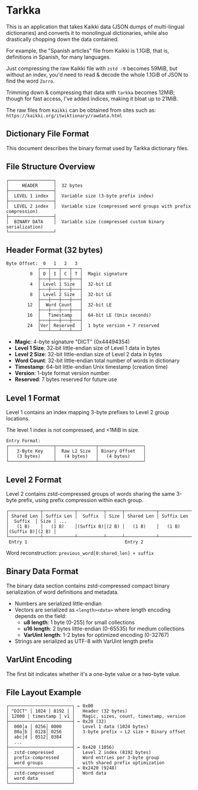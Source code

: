 # Tarkka

This is an application that takes Kaikki data (JSON dumps of multi-lingual dictionaries) and converts it to monolingual dictionaries, while also drastically chopping down the data contained.

For example, the "Spanish articles" file from Kaikki is 1.1GiB, that is, definitions in Spanish, for many languages.

Just compressing the raw Kaikki file with `zstd -9` becomes 59MiB, but without an index, you'd need to read & decode the whole 1.1GiB of JSON to find the word `Zorro`.

Trimming down & compressing that data with `tarkka` becomes 12MiB; though for fast access, I've added indices, making it bloat up to 21MiB.

The raw files from `Kaikki` can be obtained from sites such as: `https://kaikki.org/itwiktionary/rawdata.html`

## Dictionary File Format

This document describes the binary format used by Tarkka dictionary files.

## File Structure Overview

```
┌─────────────────┐
│     HEADER      │  32 bytes
├─────────────────┤
│  LEVEL 1 index  │  Variable size (3-byte prefix index)
├─────────────────┤
│  LEVEL 2 index  │  Variable size (compressed word groups with prefix compression)
├─────────────────┤
│  BINARY DATA    │  Variable size (compressed custom binary serialization)
└─────────────────┘
```

## Header Format (32 bytes)

```
Byte Offset:  0   1   2   3
            ┌───┬───┬───┬───┐
         0  │ D │ I │ C │ T │  Magic signature
            ├───┼───┼───┼───┤
         4  │ Level 1 Size  │  32-bit LE
            ├───┼───┼───┼───┤
         8  │ Level 2 Size  │  32-bit LE
            ├───┼───┼───┼───┤
        12  │  Word Count   │  32-bit LE
            ├───┼───┼───┼───┤
        16  │   Timestamp   │  64-bit LE (Unix seconds)
            ├───┼───┼───┼───┤
        24  │Ver│ Reserved  │  1 byte version + 7 reserved
            └───┴───┴───┴───┘
```

- **Magic**: 4-byte signature "DICT" (0x44494354)
- **Level 1 Size**: 32-bit little-endian size of Level 1 data in bytes
- **Level 2 Size**: 32-bit little-endian size of Level 2 data in bytes
- **Word Count**: 32-bit little-endian total number of words in dictionary
- **Timestamp**: 64-bit little-endian Unix timestamp (creation time)
- **Version**: 1-byte format version number
- **Reserved**: 7 bytes reserved for future use

## Level 1 Format

Level 1 contains an index mapping 3-byte prefixes to Level 2 group locations.

The level 1 index is not compressed, and <1MiB in size.

```
Entry Format:
┌─────────────────┬───────────────┬─────────────────┐
│   3-Byte Key    │  Raw L2 Size  │ Binary Offset   │
│   (3 bytes)     │   (4 bytes)   │   (4 bytes)     │
└─────────────────┴───────────────┴─────────────────┘
```

## Level 2 Format

Level 2 contains zstd-compressed groups of words sharing the same 3-byte prefix, using prefix compression within each group.

```
┌────────────┬────────────┬──────────┬──────┬────────────┬────────────┬──────────┬──────┬───
│ Shared Len │ Suffix Len │  Suffix  │ Size │ Shared Len │ Suffix Len │  Suffix  │ Size │ ...
│   (1 B)    │   (1 B)    │(Suffix B)│(2 B) │   (1 B)    │   (1 B)    │(Suffix B)│(2 B) │
└────────────┴────────────┴──────────┴──────┴────────────┴────────────┴──────────┴──────┴───
 Entry 1                                     Entry 2
```

Word reconstruction: `previous_word[0:shared_len] + suffix`

## Binary Data Format

The binary data section contains zstd-compressed compact binary serialization of word definitions and metadata.

- Numbers are serialized little-endian
- Vectors are serialized as `<length><data>` where length encoding depends on the field:
  - **u8 length**: 1 byte (0-255) for small collections
  - **u16 length**: 2 bytes little-endian (0-65535) for medium collections
  - **VarUint length**: 1-2 bytes for optimized encoding (0-32767)
- Strings are serialized as UTF-8 with VarUint length prefix

## VarUint Encoding

The first bit indicates whether it's a one-byte value or a two-byte value.

## File Layout Example

```
┌────────────────────────┐ ← 0x00
│ "DICT" │ 1024 │ 8192 │ │   Header (32 bytes)
│ 12000 │ timestamp │ v1 │   Magic, sizes, count, timestamp, version
├────────────────────────┤ ← 0x20 (32)
│  000│a │ 0256│ 0000    │   Level 1 data (1024 bytes)
│  00a│b │ 0128│ 0256    │   3-byte prefix → L2 size + Binary offset
│  abc│d │ 0512│ 0384    │
│  ...                   │
├────────────────────────┤ ← 0x420 (1056)
│  zstd-compressed       │   Level 2 index (8192 bytes)
│  prefix-compressed     │   Word entries per 3-byte group
│  word groups           │   with shared prefix optimization
├────────────────────────┤ ← 0x2420 (9248)
│  zstd-compressed       │   Word data
│  word data             │   
└────────────────────────┘
```
